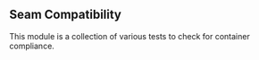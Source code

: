 Seam Compatibility 
------------------

This module is a collection of various tests to check for container compliance.
